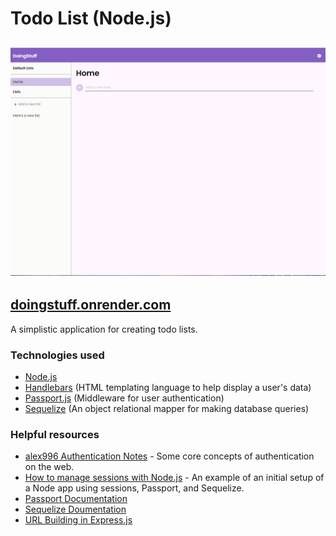 # Todo List (Node.js)
![Home page screenshot](public/screenshots/todo-home-page.png)
---
## [doingstuff.onrender.com](https://doingstuff.onrender.com/)
A simplistic application for creating todo lists. 

### Technologies used 
- [Node.js](https://nodejs.org/en)
- [Handlebars](https://handlebarsjs.com/guide/#what-is-handlebars) (HTML templating language to help display a user's data)
- [Passport.js](https://www.passportjs.org/) (Middleware for user authentication)
- [Sequelize](https://sequelize.org/) (An object relational mapper for making database queries)

### Helpful resources
- [alex996 Authentication Notes](https://github.com/alex996/presentations/blob/master/auth.md) - Some core concepts of authentication on the web.
- [How to manage sessions with Node.js](https://arctype.com/blog/node-session/) - An example of an initial setup of a Node app using sessions, Passport, and Sequelize.
- [Passport Documentation](https://www.passportjs.org/concepts/authentication/) 
- [Sequelize Doumentation](https://sequelize.org/docs/v6/category/core-concepts/)
- [URL Building in Express.js](https://www.pabbly.com/tutorials/express-js-url-building/)
